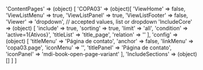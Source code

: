 <!-- IDEAL CONFIGURATION FOR THE MODEL -->

'ContentPages' => (object) [
    'COPA03' => (object)[
        'ViewHome' => false,
        'ViewListMenu' => true,
        'ViewListPanel' => true,
        'ViewListFooter' => false,
        'Viewer' => 'dropdown', // accepted values, list or dropdown
        'IncludeCore' => (object) [
            'include' => true,
            'sorting' => true,
            'limit' => 'all',
            'condition' => 'active=1{Ativos}',
            'titleList' => 'title_page',
            'relation' => ''
        ],
        'config' => (object) [
            'titleMenu' => 'Página de contato',
            'anchor' =>  false,
            'linkMenu' => 'copa03.page',
            'iconMenu' => '',
            'titlePanel' => 'Página de contato',
            'iconPanel' => 'mdi-book-open-page-variant'
        ],
        'IncludeSections' => (object) []
    ]
]
